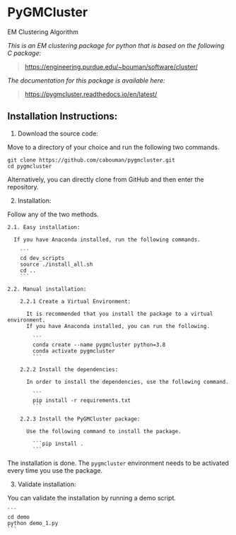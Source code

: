 # PyGMCluster 
EM Clustering Algorithm

*This is an EM clustering package for python that is based on the following C package:*
>https://engineering.purdue.edu/~bouman/software/cluster/

*The documentation for this package is available here:*
>https://pygmcluster.readthedocs.io/en/latest/

## Installation Instructions:
1. Download the source code:

  Move to a directory of your choice and run the following two commands.

```
git clone https://github.com/cabouman/pygmcluster.git
cd pygmcluster
```
	
  Alternatively, you can directly clone from GitHub and then enter the repository.

2. Installation:

  Follow any of the two methods.
  
	2.1. Easy installation:

	  If you have Anaconda installed, run the following commands.
	  
		```
		cd dev_scripts
		source ./install_all.sh
		cd ..
		```
		
	2.2. Manual installation:

		2.2.1 Create a Virtual Environment:

		  It is recommended that you install the package to a virtual environment.
		  If you have Anaconda installed, you can run the following.

			```
			conda create --name pygmcluster python=3.8
			conda activate pygmcluster
			```

		2.2.2 Install the dependencies:

		  In order to install the dependencies, use the following command.

			```
			pip install -r requirements.txt
			```

		2.2.3 Install the PyGMCluster package:

		  Use the following command to install the package.

			```pip install .
			```

  The installation is done. The ``pygmcluster`` environment needs to be activated every time you use the package.


3. Validate installation:

  You can validate the installation by running a demo script.
  
	```
	cd demo
	python demo_1.py
	```



